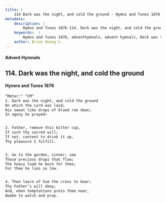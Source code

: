 ```yaml
---
title: |
    114 Dark was the night, and cold the ground - Hymns and Tunes 1876
metadata:
    description: |
        Hymns and Tunes 1876 114. Dark was the night, and cold the ground. On which the Lord was laid; His sweat like drops of blood ran down; In agony he prayed— 
    keywords:  |
        Hymns and Tunes 1876, adventhymnals, advent hymnals, Dark was the night, and cold the ground, On which the Lord was laid;, 
    author: Brian Onang'o
---
```


#### Advent Hymnals
## 114. Dark was the night, and cold the ground
####  Hymns and Tunes 1876

```txt
^Meter:^ ^CM^
1. Dark was the night, and cold the ground
On which the Lord was laid;
His sweat like drops of blood ran down;
In agony he prayed—


2. Father, remove this bitter cup,
If such thy sacred will;
If not, content to drink it up,
Thy pleasure I fulfill.


3. Go to the garden, sinner; see
Those precious drops that flow;
The heavy load he bore for thee;
For thee he lies so low.


4. Then learn of him the cross to bear;
Thy Father’s will obey;
And, when temptations press thee near,
Awake to watch and pray.
```